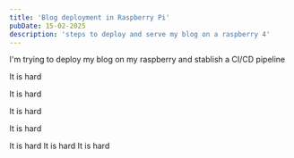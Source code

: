 ```yaml
---
title: 'Blog deployment in Raspberry Pi'
pubDate: 15-02-2025
description: 'steps to deploy and serve my blog on a raspberry 4'
---
```

I'm trying to deploy my blog on my raspberry and stablish a CI/CD pipeline

It is hard

It is hard

It is hard

It is hard

It is hard
It is hard
It is hard